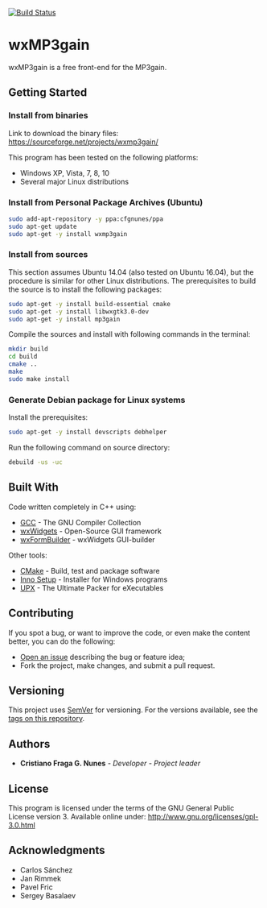 [![Build Status](https://travis-ci.org/cfgnunes/wxmp3gain.svg?branch=master)](https://travis-ci.org/cfgnunes/wxmp3gain)
# wxMP3gain

wxMP3gain is a free front-end for the MP3gain.

## Getting Started

### Install from binaries

Link to download the binary files: https://sourceforge.net/projects/wxmp3gain/

This program has been tested on the following platforms:
* Windows XP, Vista, 7, 8, 10
* Several major Linux distributions

### Install from Personal Package Archives (Ubuntu)

```sh
sudo add-apt-repository -y ppa:cfgnunes/ppa
sudo apt-get update
sudo apt-get -y install wxmp3gain
```
### Install from sources

This section assumes Ubuntu 14.04 (also tested on Ubuntu 16.04), but the procedure is similar for other Linux distributions. The prerequisites to build the source is to install the following packages:
```sh
sudo apt-get -y install build-essential cmake
sudo apt-get -y install libwxgtk3.0-dev
sudo apt-get -y install mp3gain
```

Compile the sources and install with following commands in the terminal:
```sh
mkdir build
cd build
cmake ..
make
sudo make install
```

### Generate Debian package for Linux systems
Install the prerequisites:
```sh
sudo apt-get -y install devscripts debhelper
```

Run the following command on source directory:
```sh
debuild -us -uc
```

## Built With

Code written completely in C++ using:
* [GCC](https://gcc.gnu.org/) - The GNU Compiler Collection
* [wxWidgets](https://www.wxwidgets.org/) - Open-Source GUI framework
* [wxFormBuilder](https://github.com/wxFormBuilder/) - wxWidgets GUI-builder

Other tools:
* [CMake](https://cmake.org/) - Build, test and package software
* [Inno Setup](http://www.jrsoftware.org/isinfo.php) - Installer for Windows programs
* [UPX](https://upx.github.io/) - The Ultimate Packer for eXecutables

## Contributing

If you spot a bug, or want to improve the code, or even make the content better, you can do the following:

* [Open an issue](https://github.com/cfgnunes/wxlame/issues/new) describing the bug or feature idea;
* Fork the project, make changes, and submit a pull request.

## Versioning

This project uses [SemVer](http://semver.org/) for versioning. For the versions available, see the [tags on this repository](https://github.com/cfgnunes/wxmp3gain/tags).

## Authors

* **Cristiano Fraga G. Nunes** - *Developer - Project leader*

## License

This program is licensed under the terms of the GNU General Public License version 3. Available online under:
http://www.gnu.org/licenses/gpl-3.0.html

## Acknowledgments

* Carlos Sánchez
* Jan Rimmek
* Pavel Fric
* Sergey Basalaev
